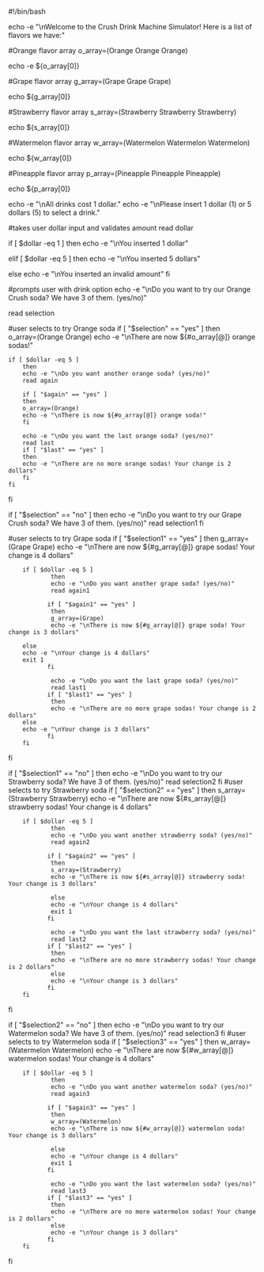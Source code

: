 #!/bin/bash

echo -e "\nWelcome to the Crush Drink Machine Simulator! Here is a list of flavors we have:"

#Orange flavor array
o_array=(Orange Orange Orange)

echo -e ${o_array[0]}

#Grape flavor array
g_array=(Grape Grape Grape)

echo ${g_array[0]}

#Strawberry flavor array
s_array=(Strawberry Strawberry Strawberry)

echo ${s_array[0]}

#Watermelon flavor array
w_array=(Watermelon Watermelon Watermelon)

echo ${w_array[0]}

#Pineapple flavor array
p_array=(Pineapple Pineapple Pineapple)

echo ${p_array[0]}

echo -e "\nAll drinks cost 1 dollar."
echo -e "\nPlease insert 1 dollar (1) or 5 dollars (5) to select a drink."

#takes user dollar input and validates amount
read dollar

if [ $dollar -eq 1 ]
        then
                echo -e "\nYou inserted 1 dollar"

elif [ $dollar -eq 5 ]
        then
                echo -e "\nYou inserted 5 dollars"

else
                echo -e "\nYou inserted an invalid amount"
fi

#prompts user with drink option
echo -e "\nDo you want to try our Orange Crush soda? We have 3 of them. (yes/no)"

read selection


#user selects to try Orange soda
if [ "$selection" == "yes" ]
      then  
		o_array=(Orange Orange)
 		echo -e "\nThere are now ${#o_array[@]} orange sodas!"

	if [ $dollar -eq 5 ]		
		then
		echo -e "\nDo you want another orange soda? (yes/no)"
		read again

		if [ "$again" == "yes" ]
		then
		o_array=(Orange)
		echo -e "\nThere is now ${#o_array[@]} orange soda!"
		fi
		
		echo -e "\nDo you want the last orange soda? (yes/no)"
		read last
		if [ "$last" == "yes" ]
		then
		echo -e "\nThere are no more orange sodas! Your change is 2 dollars"
		fi
	fi
fi


if [ "$selection" == "no" ]
	then
	echo -e "\nDo you want to try our Grape Crush soda? We have 3 of them. (yes/no)"
	read selection1
fi

#user selects to try Grape soda
  if [ "$selection1" == "yes" ]
      then
                g_array=(Grape Grape)
                echo -e "\nThere are now ${#g_array[@]} grape sodas! Your change is 4 dollars"

        if [ $dollar -eq 5 ]
                then
                echo -e "\nDo you want another grape soda? (yes/no)"
                read again1

               if [ "$again1" == "yes" ]
                then
                g_array=(Grape)
                echo -e "\nThere is now ${#g_array[@]} grape soda! Your change is 3 dollars"

		else
		echo -e "\nYour change is 4 dollars"
		exit 1
               fi

                echo -e "\nDo you want the last grape soda? (yes/no)"
                read last1
               if [ "$last1" == "yes" ]
                then
                echo -e "\nThere are no more grape sodas! Your change is 2 dollars"
		else
		echo -e "\nYour change is 3 dollars"
               fi
        fi
  fi

  if [ "$selection1" == "no" ]
      then
      echo -e "\nDo you want to try our Strawberry soda? We have 3 of them. (yes/no)"
      read selection2
  fi
#user selects to try Strawberry soda
  if [ "$selection2" == "yes" ]
      then
                s_array=(Strawberry Strawberry)
                echo -e "\nThere are now ${#s_array[@]} strawberry sodas! Your change is 4 dollars"

        if [ $dollar -eq 5 ]
                then
                echo -e "\nDo you want another strawberry soda? (yes/no)"
                read again2

               if [ "$again2" == "yes" ]
                then
                s_array=(Strawberry)
                echo -e "\nThere is now ${#s_array[@]} strawberry soda! Your change is 3 dollars"

                else
                echo -e "\nYour change is 4 dollars"
                exit 1
               fi

                echo -e "\nDo you want the last strawberry soda? (yes/no)"
                read last2
               if [ "$last2" == "yes" ]
                then
                echo -e "\nThere are no more strawberry sodas! Your change is 2 dollars"
                else
                echo -e "\nYour change is 3 dollars"
               fi
        fi
  fi

  if [ "$selection2" == "no" ]
      then
      echo -e "\nDo you want to try our Watermelon soda? We have 3 of them. (yes/no)"
      read selection3
  fi
#user selects to try Watermelon soda
  if [ "$selection3" == "yes" ]
      then
                w_array=(Watermelon Watermelon)
                echo -e "\nThere are now ${#w_array[@]} watermelon sodas! Your change is 4 dollars"

        if [ $dollar -eq 5 ]
                then
                echo -e "\nDo you want another watermelon soda? (yes/no)"
                read again3

               if [ "$again3" == "yes" ]
                then
                w_array=(Watermelon)
                echo -e "\nThere is now ${#w_array[@]} watermelon soda! Your change is 3 dollars"

                else
                echo -e "\nYour change is 4 dollars"
                exit 1
               fi

                echo -e "\nDo you want the last watermelon soda? (yes/no)"
                read last3
               if [ "$last3" == "yes" ]
                then
                echo -e "\nThere are no more watermelon sodas! Your change is 2 dollars"
                else
                echo -e "\nYour change is 3 dollars"
               fi
        fi
  fi
